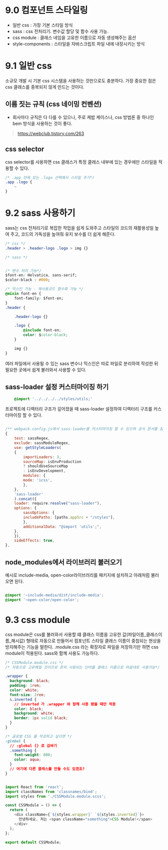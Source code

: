 # 9.0 컴포넌트 스타일링
- 일반 css : 가장 기본 스타일 방식
- sass : css 전처리기. 변수값 할당 및 함수 사용 가능.
- css module : 클래스 네임을 고유한 이름으로 자동 생성해주는 옵션
- style-components : 스타일을 자바스크립트 파일 내에 내장시키는 방식

# 9.1 일반 css
소규모 개발 시 기본 css 시스템을 사용하는 것만으로도 충분하다.
가장 중요한 점은 css 클래스를 중복되지 않게 만드는 것이다.

## 이름 짓는 규칙 (css 네이밍 컨벤션)
- 회사마다 규칙은 다 다를 수 있으나, 주로 케밥 케이스나, css 방법론 중 하나인 bem 방식을 사용하는 것이 좋다.
> https://webclub.tistory.com/263

## css selector 
css selector를 사용하면 css 클래스가 특정 클래스 내부에 있는 경우에만 스타일을 적용할 수 있다. 
<br>

```css
/* .app 안에 있는 .logo 선택해서 스타일 주기*/
.app .logo {
    ~
}
```

# 9.2 sass 사용하기
sass는 css 전처리기로 복잡한 작업을 쉽게 도와주고 스타일의 코드의 재활용성일 높여 주고, 코드의 가독성을 높여줘 유지 보수를 더 쉽게 해준다.

```css
/* css */
.header > .header-logo .logo > img {}

/* sass */


/* 변수 처리 가능*/
$font-en: Helvatica, sans-serif;
$color-black : #000;

/* 믹스인 가능 - 재사용코드 함수화 가능 */
@mixin font-en {
    font-family: $font-en;
}
.header {

    .header-logo {}

    .logo {
        @include font-en;
        color: $color-black;
    }

    img {}
}

```

여러 파일에서 사용될 수 있는 sass 변수나 믹스인은 따로 파일로 분리하여 작성한 뒤 필요한 곳에서 쉽게 불러와서 사용할 수 있다.

## sass-loader 설정 커스터마이징 하기

```css
    @import '../../../../styles/utils;'
```
프로젝트에 디렉터리 구조가 깊어졌을 때 sass-loader 설정하여 디렉터리 구조를 커스터마이징 할 수 있다.

```javascript

/** webpack.config.js에서 sass-loader를 커스터마이징 할 수 있으며 공식 문서를 참조하여 커스터마이징 해주면 된다.*/
{
    test: sassRegex,
    exclude: sassModuleRegex,
    use: getStyleLoaders(
    {
        importLoaders: 3,
        sourceMap: isEnvProduction
        ? shouldUseSourceMap
        : isEnvDevelopment,
        modules: {
        mode: 'icss',
        },
    },
    'sass-loader'
    ).concat({
    loader: require.resolve("sass-loader"),
    options: {
        sassOptions: {
        includePaths: [paths.appSrc + "/styles"],
        },
        additionalData: "@import 'utils';",
    },
    }),
    sideEffects: true,
},
```

## node_modules에서 라이브러리 불러오기
예시로 include-media, open-color라이브러리를 패키지에 설치하고 아래처럼 불러오면 된다.
```css

@import '~include-media/dist/include-media';
@import '~open-color/open-color';
```

# 9.3 css module
css module은 css를 불러와서 사용할 떄 클래스 이름을 고유한 값(파일이름_클래스이름_해시값) 형태로 자동으로 만들어서 컴포넌트 스타일 클래스 이름이 중첩되는 현상을 방지해주는 기능을 말한다. .module.css 라는 확장자로 파일을 저장하기만 하면 css module이 적용된다. sass와 함께 사용도 가능하다.

```css
/* CSSModule.module.css */
/* 자동으로 고유해질 것이므로 흔히 사용되는 단어를 클래스 이름으로 마음대로 사용가능*/

.wrapper {
  background: black;
  padding: 1rem;
  color: white;
  font-size: 2rem;
  &.inverted {
    // inverted 가 .wrapper 와 함께 사용 됐을 때만 적용
    color: black;
    background: white;
    border: 1px solid black;
  }
}

/* 글로벌 CSS 를 작성하고 싶다면 */
:global {
  // :global {} 로 감싸기
  .something {
    font-weight: 800;
    color: aqua;
  }
  // 여기에 다른 클래스를 만들 수도 있겠죠?
}

```

```javascript

import React from 'react';
import classNames from 'classnames/bind';
import styles from './CSSModule.module.scss';

const CSSModule = () => {
  return (
    <div className={`${styles.wrapper}` `${styles.inverted}`}>
      안녕하세요, 저는 <span className="something">CSS Module!</span>
    </div>
  );
};

export default CSSModule;
```
